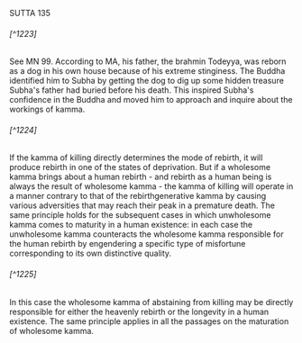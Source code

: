 SUTTA 135

###### [^1223]
See MN 99. According to MA, his father, the brahmin Todeyya, was reborn as a dog in his own house because of his extreme stinginess. The Buddha identified him to Subha by getting the dog to dig up some hidden treasure Subha's father had buried before his death. This inspired Subha's confidence in the Buddha and moved him to approach and inquire about the workings of kamma.

###### [^1224]
If the kamma of killing directly determines the mode of
rebirth, it will produce rebirth in one of the states of deprivation. But if a wholesome kamma brings about a human rebirth - and rebirth as a human being is always the result of wholesome kamma - the kamma of killing will operate in a manner contrary to that of the rebirthgenerative kamma by causing various adversities that may reach their peak in a premature death. The same principle holds for the subsequent cases in which unwholesome kamma comes to maturity in a human existence: in each case the unwholesome kamma counteracts the wholesome kamma responsible for the human rebirth by engendering a specific type of misfortune corresponding to its own distinctive quality.

###### [^1225]
In this case the wholesome kamma of abstaining from killing may be directly responsible for either the heavenly rebirth or the longevity in a human existence. The same principle applies in all the passages on the maturation of wholesome kamma.

